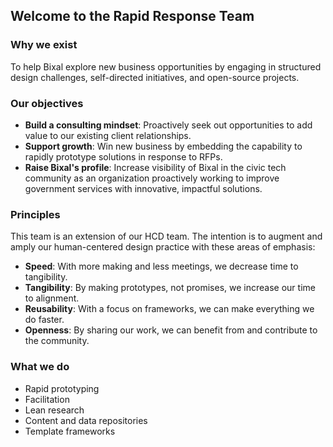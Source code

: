 ## Welcome to the Rapid Response Team

### Why we exist

To help Bixal explore new business opportunities by engaging in structured design challenges, self-directed initiatives, and open-source projects.

### Our objectives

* **Build a consulting mindset**: Proactively seek out opportunities to add value to our existing client relationships.
* **Support growth**: Win new business by embedding the capability to rapidly prototype solutions in response to RFPs.
* **Raise Bixal's profile**: Increase visibility of Bixal in the civic tech community as an organization proactively working to improve government services with innovative, impactful solutions.

### Principles
This team is an extension of our HCD team. The intention is to augment and amply our human-centered design practice with these areas of emphasis:

* **Speed**: With more making and less meetings, we decrease time to tangibility.
* **Tangibility**: By making prototypes, not promises, we increase our time to alignment.
* **Reusability**: With a focus on frameworks, we can make everything we do faster.
* **Openness**: By sharing our work, we can benefit from and contribute to the community.

### What we do

* Rapid prototyping
* Facilitation
* Lean research
* Content and data repositories
* Template frameworks
